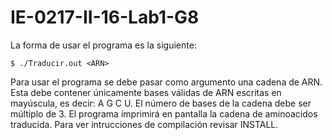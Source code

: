 # IE-0217-II-16-Lab1-G8

La forma de usar el programa es la siguiente:

```
$ ./Traducir.out <ARN>
```

Para usar el programa se debe pasar como argumento una cadena de ARN.
Esta debe contener únicamente bases válidas de ARN escritas en mayúscula, es decir: A G C U.
El número de bases de la cadena debe ser múltiplo de 3.
El programa imprimirá en pantalla la cadena de aminoacidos traducida.
Para ver intrucciones de compilación revisar INSTALL.


